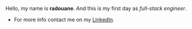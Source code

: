 Hello, my name is **radouane**.
And this is my first day as *full-stack engineer*.
* For more info contact me on my [LinkedIn](https://www.linkedin.com/in/radouane-abounouas).
